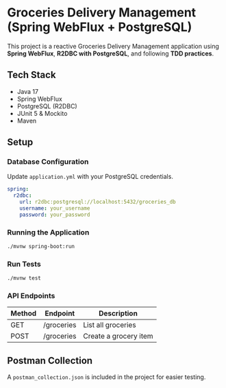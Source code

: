 # Groceries Delivery Management (Spring WebFlux + PostgreSQL)

This project is a reactive Groceries Delivery Management application using **Spring WebFlux**, **R2DBC with PostgreSQL**, and following **TDD practices**.

## Tech Stack
- Java 17
- Spring WebFlux
- PostgreSQL (R2DBC)
- JUnit 5 & Mockito
- Maven

## Setup

### Database Configuration
Update `application.yml` with your PostgreSQL credentials.

```yaml
spring:
  r2dbc:
    url: r2dbc:postgresql://localhost:5432/groceries_db
    username: your_username
    password: your_password
```

### Running the Application
```bash
./mvnw spring-boot:run
```

### Run Tests
```bash
./mvnw test
```

### API Endpoints

| Method | Endpoint        | Description               |
|-------|----------------|----------------------|
| GET   | /groceries     | List all groceries    |
| POST  | /groceries     | Create a grocery item |

## Postman Collection
A `postman_collection.json` is included in the project for easier testing.